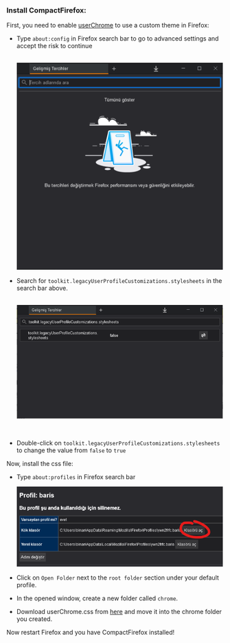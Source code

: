 ### **Install CompactFirefox:**



First, you need to enable [userChrome](https://www.userchrome.org/) to use a custom theme in Firefox:

* Type ```about:config``` in Firefox search bar to go to advanced settings and accept the risk to continue     

  

  ​      ![aboutconfig.png](https://github.com/baris-inandi/CompactFirefox/blob/main/src/aboutconfig.png?raw=true)      

  

* Search for ```toolkit.legacyUserProfileCustomizations.stylesheets``` in the search bar above. 

  

  ​       ![styleconfig.png](https://github.com/baris-inandi/CompactFirefox/blob/main/src/styleconfig.png?raw=true)

  ​      

* Double-click on ```toolkit.legacyUserProfileCustomizations.stylesheets``` to change the value from ```false``` to ```true```

Now, install the css file:

* Type ```about:profiles``` in Firefox search bar       

  

    ![profiles.png](https://github.com/baris-inandi/CompactFirefox/blob/main/src/profiles.png?raw=true)      

  

* Click on ```Open Folder``` next to the ```root folder``` section under your default profile. 

* In the opened window, create a new folder called ```chrome```.

* Download userChrome.css from [here](https://raw.githubusercontent.com/baris-inandi/CompactFirefox/main/userChrome.css) and move it into the chrome folder you created. 

Now restart Firefox and you have CompactFirefox installed!